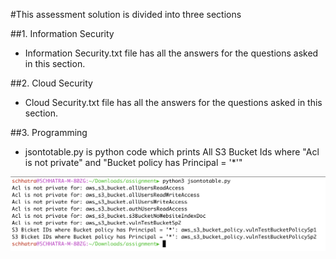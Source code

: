 #This assessment solution is divided into three sections

##1. Information Security
- Information Security.txt file has all the answers for the questions asked in this section.

##2. Cloud Security
- Cloud Security.txt file has all the answers for the questions asked in this section.

##3. Programming
- jsontotable.py is python code which prints All S3 Bucket Ids where "Acl is not private" and "Bucket policy has Principal = '*'"

![This is an image](https://github.com/sagarchhatrala/Assignment/blob/main/programming.png)
